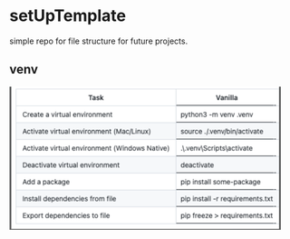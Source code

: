 # setUpTemplate

simple repo for file structure for future projects.

## venv

![venv setup](img/venv.png)
